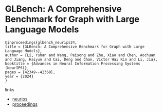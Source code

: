 # GLBench: A Comprehensive Benchmark for Graph with Large Language Models

```
@inproceedings{glbench_neurips24,
title = {GLBench: A Comprehensive Benchmark for Graph with Large Language Models},
author = {Li, Yuhan and Wang, Peisong and Zhu, Xiao and Chen, Aochuan and Jiang, Haiyun and Cai, Deng and Chan, Victor Wai Kin and Li, Jia},
booktitle = {Advances in Neural Information Processing Systems (NeurIPS)},
pages = {42349--42368},
year = {2024}
}
```

links
- [neurips](https://nips.cc/Conferences/2024/Schedule?showEvent=97881)
- [proceedings](https://papers.nips.cc//paper_files/paper/2024/hash/4ab0bd666d034fcaa5566fc7d176daa6-Abstract-Datasets_and_Benchmarks_Track.html)
